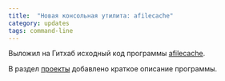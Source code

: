 ```yaml
---
title:  "Новая консольная утилита: afilecache"
category: updates
tags: command-line
---
```


Выложил на Гитхаб исходный код программы [afilecache](https://github.com/geekless/afilecache).

В раздел [проекты](/projects) добавлено краткое описание программы.

